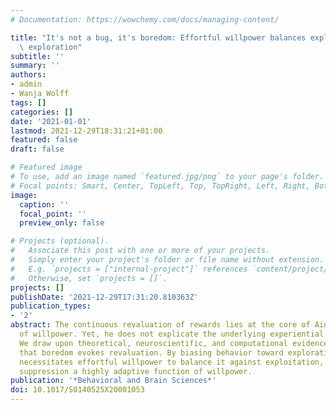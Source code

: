 ```yaml
---
# Documentation: https://wowchemy.com/docs/managing-content/

title: "It's not a bug, it's boredom: Effortful willpower balances exploitation and\
  \ exploration"
subtitle: ''
summary: ''
authors:
- admin
- Wanja Wolff
tags: []
categories: []
date: '2021-01-01'
lastmod: 2021-12-29T18:31:21+01:00
featured: false
draft: false

# Featured image
# To use, add an image named `featured.jpg/png` to your page's folder.
# Focal points: Smart, Center, TopLeft, Top, TopRight, Left, Right, BottomLeft, Bottom, BottomRight.
image:
  caption: ''
  focal_point: ''
  preview_only: false

# Projects (optional).
#   Associate this post with one or more of your projects.
#   Simply enter your project's folder or file name without extension.
#   E.g. `projects = ["internal-project"]` references `content/project/deep-learning/index.md`.
#   Otherwise, set `projects = []`.
projects: []
publishDate: '2021-12-29T17:31:20.810363Z'
publication_types:
- '2'
abstract: The continuous revaluation of rewards lies at the core of Ainslie's account
  of willpower. Yet, he does not explicate the underlying experiential mechanisms.
  We draw upon theoretical, neuroscientific, and computational evidence to demonstrate
  that boredom evokes revaluation. By biasing behavior toward exploration, boredom
  necessitates effortful willpower to balance it against exploitation, thereby rendering
  suppression a highly adaptive function of willpower.
publication: '*Behavioral and Brain Sciences*'
doi: 10.1017/S0140525X20001053
---
```

